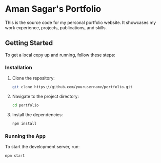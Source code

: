 # Aman Sagar's Portfolio

This is the source code for my personal portfolio website. It showcases my work experience, projects, publications, and skills.

## Getting Started

To get a local copy up and running, follow these steps:


### Installation

1. Clone the repository:
    ```sh
    git clone https://github.com/yourusername/portfolio.git
    ```
2. Navigate to the project directory:
    ```sh
    cd portfolio
    ```
3. Install the dependencies:
    ```sh
    npm install
    ```

### Running the App

To start the development server, run:
```sh
npm start
